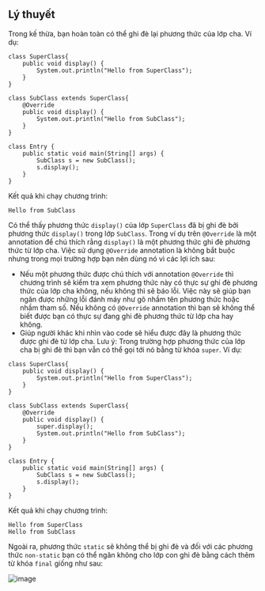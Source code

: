 ## Lý thuyết
Trong kế thừa, bạn hoàn toàn có thể ghi đè lại phương thức của lớp cha. Ví dụ:
```
class SuperClass{
	public void display() {
		System.out.println("Hello from SuperClass");
	}
}

class SubClass extends SuperClass{
	@Override
	public void display() {
		System.out.println("Hello from SubClass");
	}
}

class Entry {
	public static void main(String[] args) {
		SubClass s = new SubClass();
		s.display();
	}
}
```
Kết quả khi chạy chương trình:
```
Hello from SubClass
```
Có thể thấy phương thức `display()` của lớp `SuperClass` đã bị ghi đè bởi phương thức `display()` trong lớp `SubClass`. Trong ví dụ trên `@Override` là một annotation để chú thích rằng `display()` là một phương thức ghi đè phương thức từ lớp cha. Việc sử dụng `@Override` annotation là không bắt buộc nhưng trong mọi trường hợp bạn nên dùng nó vì các lợi ích sau:

- Nếu một phương thức được chú thích với annotation `@Override` thì chương trình sẽ kiểm tra xem phương thức này có thực sự ghi đè phương thức của lớp cha không, nếu không thì sẽ báo lỗi. Việc này sẽ giúp bạn ngăn được những lỗi đánh máy như gõ nhầm tên phương thức hoặc nhầm tham số. Nếu không có `@Override` annotation thì bạn sẽ không thể biết được bạn có thực sự đang ghi đè phương thức từ lớp cha hay không.
- Giúp người khác khi nhìn vào code sẽ hiểu được đây là phương thức được ghi đè từ lớp cha.
Lưu ý: Trong trường hợp phương thức của lớp cha bị ghi đè thì bạn vẫn có thể gọi tới nó bằng từ khóa `super`. Ví dụ:
```
class SuperClass{
	public void display() {
		System.out.println("Hello from SuperClass");
	}
}

class SubClass extends SuperClass{
	@Override
	public void display() {
		super.display();
		System.out.println("Hello from SubClass");
	}
}

class Entry {
	public static void main(String[] args) {
		SubClass s = new SubClass();
		s.display();
	}
}
```
Kết quả khi chạy chương trình:
```
Hello from SuperClass
Hello from SubClass
```
Ngoài ra, phương thức `static` sẽ không thể bị ghi đè và đối với các phương thức `non-static` bạn có thể ngăn không cho lớp con ghi đè bằng cách thêm từ khóa `final` giống như sau:

![image](https://github.com/user-attachments/assets/1339a798-5570-4059-af03-2a3e79303c51)

